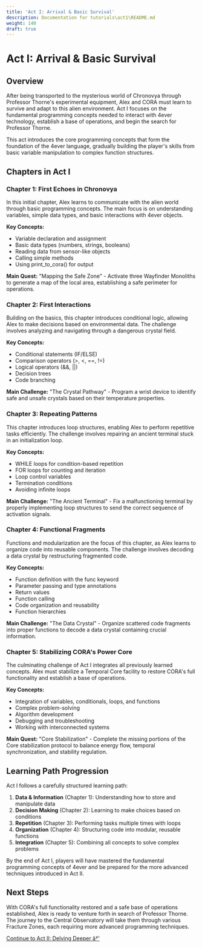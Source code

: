 ```yaml
---
title: 'Act I: Arrival & Basic Survival'
description: Documentation for tutorials\act1\README.md
weight: 140
draft: true
---
```


# Act I: Arrival & Basic Survival

## Overview

After being transported to the mysterious world of Chronovya through Professor Thorne's experimental equipment, Alex and CORA must learn to survive and adapt to this alien environment. Act I focuses on the fundamental programming concepts needed to interact with 4ever technology, establish a base of operations, and begin the search for Professor Thorne.

This act introduces the core programming concepts that form the foundation of the 4ever language, gradually building the player's skills from basic variable manipulation to complex function structures.

## Chapters in Act I

### Chapter 1: First Echoes in Chronovya

In this initial chapter, Alex learns to communicate with the alien world through basic programming concepts. The main focus is on understanding variables, simple data types, and basic interactions with 4ever objects.

**Key Concepts:**
- Variable declaration and assignment
- Basic data types (numbers, strings, booleans)
- Reading data from sensor-like objects
- Calling simple methods
- Using print_to_cora() for output

**Main Quest:** "Mapping the Safe Zone" - Activate three Wayfinder Monoliths to generate a map of the local area, establishing a safe perimeter for operations.

### Chapter 2: First Interactions

Building on the basics, this chapter introduces conditional logic, allowing Alex to make decisions based on environmental data. The challenge involves analyzing and navigating through a dangerous crystal field.

**Key Concepts:**
- Conditional statements (IF/ELSE)
- Comparison operators (>, <, ==, !=)
- Logical operators (&&, ||)
- Decision trees
- Code branching

**Main Challenge:** "The Crystal Pathway" - Program a wrist device to identify safe and unsafe crystals based on their temperature properties.

### Chapter 3: Repeating Patterns

This chapter introduces loop structures, enabling Alex to perform repetitive tasks efficiently. The challenge involves repairing an ancient terminal stuck in an initialization loop.

**Key Concepts:**
- WHILE loops for condition-based repetition
- FOR loops for counting and iteration
- Loop control variables
- Termination conditions
- Avoiding infinite loops

**Main Challenge:** "The Ancient Terminal" - Fix a malfunctioning terminal by properly implementing loop structures to send the correct sequence of activation signals.

### Chapter 4: Functional Fragments

Functions and modularization are the focus of this chapter, as Alex learns to organize code into reusable components. The challenge involves decoding a data crystal by restructuring fragmented code.

**Key Concepts:**
- Function definition with the func keyword
- Parameter passing and type annotations
- Return values
- Function calling
- Code organization and reusability
- Function hierarchies

**Main Challenge:** "The Data Crystal" - Organize scattered code fragments into proper functions to decode a data crystal containing crucial information.

### Chapter 5: Stabilizing CORA's Power Core

The culminating challenge of Act I integrates all previously learned concepts. Alex must stabilize a Temporal Core facility to restore CORA's full functionality and establish a base of operations.

**Key Concepts:**
- Integration of variables, conditionals, loops, and functions
- Complex problem-solving
- Algorithm development
- Debugging and troubleshooting
- Working with interconnected systems

**Main Quest:** "Core Stabilization" - Complete the missing portions of the Core stabilization protocol to balance energy flow, temporal synchronization, and stability regulation.

## Learning Path Progression

Act I follows a carefully structured learning path:
1. **Data & Information** (Chapter 1): Understanding how to store and manipulate data
2. **Decision Making** (Chapter 2): Learning to make choices based on conditions
3. **Repetition** (Chapter 3): Performing tasks multiple times with loops
4. **Organization** (Chapter 4): Structuring code into modular, reusable functions
5. **Integration** (Chapter 5): Combining all concepts to solve complex problems

By the end of Act I, players will have mastered the fundamental programming concepts of 4ever and be prepared for the more advanced techniques introduced in Act II.

## Next Steps

With CORA's full functionality restored and a safe base of operations established, Alex is ready to venture forth in search of Professor Thorne. The journey to the Central Observatory will take them through various Fracture Zones, each requiring more advanced programming techniques.

[Continue to Act II: Delving Deeper â†’](../act2/README.md)